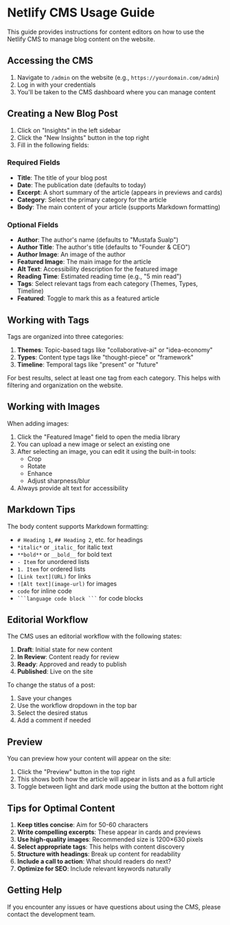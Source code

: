 # Netlify CMS Usage Guide

This guide provides instructions for content editors on how to use the Netlify CMS to manage blog content on the website.

## Accessing the CMS

1. Navigate to `/admin` on the website (e.g., `https://yourdomain.com/admin`)
2. Log in with your credentials
3. You'll be taken to the CMS dashboard where you can manage content

## Creating a New Blog Post

1. Click on "Insights" in the left sidebar
2. Click the "New Insights" button in the top right
3. Fill in the following fields:

### Required Fields

- **Title**: The title of your blog post
- **Date**: The publication date (defaults to today)
- **Excerpt**: A short summary of the article (appears in previews and cards)
- **Category**: Select the primary category for the article
- **Body**: The main content of your article (supports Markdown formatting)

### Optional Fields

- **Author**: The author's name (defaults to "Mustafa Sualp")
- **Author Title**: The author's title (defaults to "Founder & CEO")
- **Author Image**: An image of the author
- **Featured Image**: The main image for the article
- **Alt Text**: Accessibility description for the featured image
- **Reading Time**: Estimated reading time (e.g., "5 min read")
- **Tags**: Select relevant tags from each category (Themes, Types, Timeline)
- **Featured**: Toggle to mark this as a featured article

## Working with Tags

Tags are organized into three categories:

1. **Themes**: Topic-based tags like "collaborative-ai" or "idea-economy"
2. **Types**: Content type tags like "thought-piece" or "framework"
3. **Timeline**: Temporal tags like "present" or "future"

For best results, select at least one tag from each category. This helps with filtering and organization on the website.

## Working with Images

When adding images:

1. Click the "Featured Image" field to open the media library
2. You can upload a new image or select an existing one
3. After selecting an image, you can edit it using the built-in tools:
   - Crop
   - Rotate
   - Enhance
   - Adjust sharpness/blur
4. Always provide alt text for accessibility

## Markdown Tips

The body content supports Markdown formatting:

- `# Heading 1`, `## Heading 2`, etc. for headings
- `*italic*` or `_italic_` for italic text
- `**bold**` or `__bold__` for bold text
- `- Item` for unordered lists
- `1. Item` for ordered lists
- `[Link text](URL)` for links
- `![Alt text](image-url)` for images
- ````code```` for inline code
- ```` ```language
  code block
  ``` ```` for code blocks

## Editorial Workflow

The CMS uses an editorial workflow with the following states:

1. **Draft**: Initial state for new content
2. **In Review**: Content ready for review
3. **Ready**: Approved and ready to publish
4. **Published**: Live on the site

To change the status of a post:
1. Save your changes
2. Use the workflow dropdown in the top bar
3. Select the desired status
4. Add a comment if needed

## Preview

You can preview how your content will appear on the site:

1. Click the "Preview" button in the top right
2. This shows both how the article will appear in lists and as a full article
3. Toggle between light and dark mode using the button at the bottom right

## Tips for Optimal Content

1. **Keep titles concise**: Aim for 50-60 characters
2. **Write compelling excerpts**: These appear in cards and previews
3. **Use high-quality images**: Recommended size is 1200×630 pixels
4. **Select appropriate tags**: This helps with content discovery
5. **Structure with headings**: Break up content for readability
6. **Include a call to action**: What should readers do next?
7. **Optimize for SEO**: Include relevant keywords naturally

## Getting Help

If you encounter any issues or have questions about using the CMS, please contact the development team.
